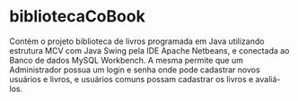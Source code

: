 # bibliotecaCoBook
Contém o projeto biblioteca de livros programada em Java utilizando estrutura MCV com Java Swing pela IDE Apache Netbeans, e conectada ao Banco de dados MySQL Workbench. A mesma permite que um Administrador possua um login e senha onde pode cadastrar novos usuários e livros, e usuários comuns possam cadastrar os livros e avaliá-los.
